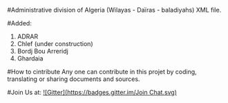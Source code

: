 #Administrative division of Algeria (Wilayas - Daïras - baladiyahs) XML file.



#Added:
1) ADRAR <br>
2) Chlef (under construction)<br>
34) Bordj Bou Arreridj <br>
47) Ghardaia <br>

#How to cintribute
Any one can contribute in this projet by coding, translating or sharing documents and sources.






#Join Us at:
 [![Gitter](https://badges.gitter.im/Join Chat.svg)](https://gitter.im/mohsenuss91/AlgerianAdministrativeDivision?utm_source=badge&utm_medium=badge&utm_campaign=pr-badge&utm_content=badge)

